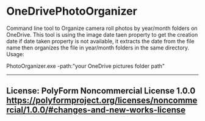 # OneDrivePhotoOrganizer
Command line tool to Organize camera roll photos by year/month folders on OneDrive.
This tool is using the image date taen property to get the creation date
if date taken property is not available, it extracts the date from the file name
then organizes the file in year/month folders in the same directory.
Usage:

PhotoOrganizer.exe -path:"your OneDrive pictures folder path"



-------------------------------
License: PolyForm Noncommercial License 1.0.0
https://polyformproject.org/licenses/noncommercial/1.0.0/#changes-and-new-works-license
-------------------------------
